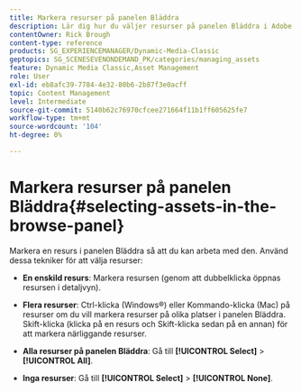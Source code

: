 ```yaml
---
title: Markera resurser på panelen Bläddra
description: Lär dig hur du väljer resurser på panelen Bläddra i Adobe Dynamic Media Classic.
contentOwner: Rick Brough
content-type: reference
products: SG_EXPERIENCEMANAGER/Dynamic-Media-Classic
geptopics: SG_SCENESEVENONDEMAND_PK/categories/managing_assets
feature: Dynamic Media Classic,Asset Management
role: User
exl-id: eb8afc39-7784-4e32-80b6-2b87f3e0acff
topic: Content Management
level: Intermediate
source-git-commit: 5140b62c76970cfcee271664f11b1ff605625fe7
workflow-type: tm+mt
source-wordcount: '104'
ht-degree: 0%

---
```


# Markera resurser på panelen Bläddra{#selecting-assets-in-the-browse-panel}

Markera en resurs i panelen Bläddra så att du kan arbeta med den. Använd dessa tekniker för att välja resurser:

* **En enskild resurs**: Markera resursen (genom att dubbelklicka öppnas resursen i detaljvyn).

* **Flera resurser**: Ctrl-klicka (Windows®) eller Kommando-klicka (Mac) på resurser om du vill markera resurser på olika platser i panelen Bläddra. Skift-klicka (klicka på en resurs och Skift-klicka sedan på en annan) för att markera närliggande resurser.

* **Alla resurser på panelen Bläddra**: Gå till **[!UICONTROL Select]** > **[!UICONTROL All]**.

* **Inga resurser**: Gå till **[!UICONTROL Select]** > **[!UICONTROL None]**.
